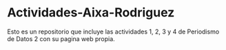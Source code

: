 # Actividades-Aixa-Rodriguez
Esto es un repositorio que incluye las actividades 1, 2, 3 y 4 de Periodismo de Datos 2 con su pagina web propia.
